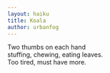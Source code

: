 ```yaml
---
layout: haiku
title: Koala
author: urbanfog
---
```


Two thumbs on each hand  
stuffing, chewing, eating leaves.  
Too tired, must have more.
